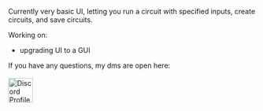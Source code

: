 Currently very basic UI, letting you run a circuit with specified inputs, create circuits, and save circuits.

Working on:
 - upgrading UI to a GUI



If you have any questions, my dms are open here:
<br>
<br>
<a href=https://discord.com/users/450702721763508235>
<img src=https://assets-global.website-files.com/6257adef93867e50d84d30e2/636e0a69f118df70ad7828d4_icon_clyde_blurple_RGB.svg alt="Discord Profile" width=50 height=50>
</a>
<br>

